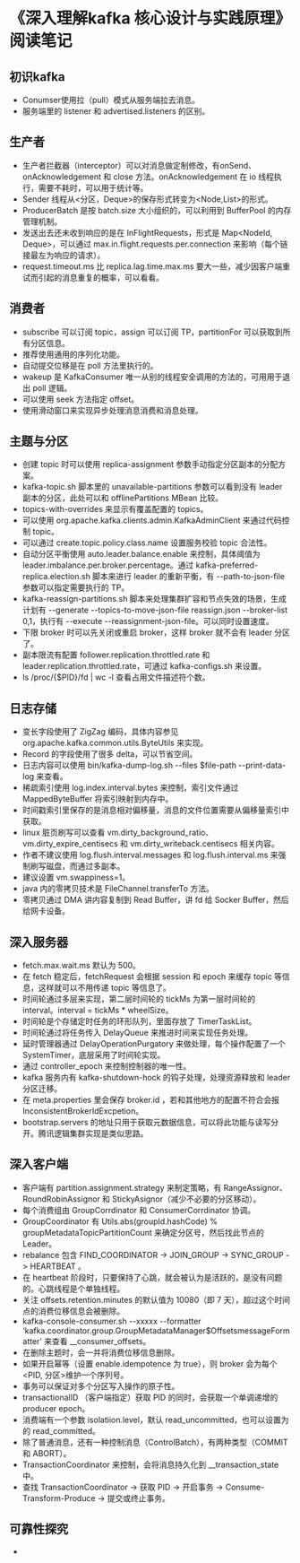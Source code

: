 # 《深入理解kafka 核心设计与实践原理》阅读笔记

## 初识kafka

* Conumser使用拉（pull）模式从服务端拉去消息。
* 服务端里的 listener 和 advertised.listeners 的区别。

## 生产者

* 生产者拦截器（interceptor）可以对消息做定制修改，有onSend、onAcknowledgement 和 close 方法。onAcknowledgement 在 io 线程执行，需要不耗时，可以用于统计等。
* Sender 线程从<分区，Deque<ProducerBatch>>的保存形式转变为<Node,List<ProducerBatch>>的形式。
* ProducerBatch 是按 batch.size 大小组织的，可以利用到 BufferPool 的内存管理机制。
* 发送出去还未收到响应的是在 InFlightRequests，形式是 Map<NodeId, Deque<Request>>，可以通过 max.in.flight.requests.per.connection 来影响（每个链接最左为响应的请求）。
* request.timeout.ms 比 replica.lag.time.max.ms 要大一些，减少因客户端重试而引起的消息重复的概率，可以看看。

## 消费者

* subscribe 可以订阅 topic，assign 可以订阅 TP，partitionFor 可以获取到所有分区信息。
* 推荐使用通用的序列化功能。
* 自动提交位移是在 poll 方法里执行的。
* wakeup 是 KafkaConsumer 唯一从别的线程安全调用的方法的，可用用于退出 poll 逻辑。
* 可以使用 seek 方法指定 offset。
* 使用滑动窗口来实现异步处理消息消费和消息处理。

## 主题与分区

* 创建 topic 时可以使用 replica-assignment 参数手动指定分区副本的分配方案。
* kafka-topic.sh 脚本里的 unavailable-partitions 参数可以看到没有 leader 副本的分区，此处可以和 offlinePartitions MBean 比较。
* topics-with-overrides 来显示有覆盖配置的 topics。
* 可以使用 org.apache.kafka.clients.admin.KafkaAdminClient 来通过代码控制 topic。
* 可以通过 create.topic.policy.class.name 设置服务校验 topic 合法性。 
* 自动分区平衡使用 auto.leader.balance.enable 来控制，具体阈值为 leader.imbalance.per.broker.percentage。通过 kafka-preferred-replica.election.sh 脚本来进行 leader 的重新平衡，有 --path-to-json-file 参数可以指定需要执行的 TP。
* kafka-reassign-partitions.sh 脚本来处理集群扩容和节点失效的场景，生成计划有 --generate --topics-to-move-json-file reassign.json --broker-list 0,1，执行有 --execute --reassignment-json-file。可以同时设置速度。
* 下限 broker 时可以先关闭或重启 broker，这样 broker 就不会有 leader 分区了。
* 副本限流有配置 follower.replication.throttled.rate 和 leader.replication.throttled.rate，可通过 kafka-configs.sh 来设置。
* ls /proc/{$PID}/fd | wc -l 查看占用文件描述符个数。

## 日志存储

* 变长字段使用了 ZigZag 编码，具体内容参见 org.apache.kafka.common.utils.ByteUtils 来实现。
* Record 的字段使用了很多 delta，可以节省空间。
* 日志内容可以使用 bin/kafka-dump-log.sh --files $file-path --print-data-log 来查看。
* 稀疏索引使用 log.index.interval.bytes 来控制，索引文件通过 MappedByteBuffer 将索引映射到内存中。
* 时间戳索引里保存的是消息相对偏移量，消息的文件位置需要从偏移量索引中获取。
* linux 脏页刷写可以查看 vm.dirty_background_ratio、vm.dirty_expire_centisecs 和 vm.dirty_writeback.centisecs 相关内容。
* 作者不建议使用 log.flush.interval.messages 和 log.flush.interval.ms 来强制刷写磁盘，而通过多副本。
* 建议设置 vm.swappiness=1。
* java 内的零拷贝技术是 FileChannel.transferTo 方法。
* 零拷贝通过 DMA 讲内容复制到 Read Buffer，讲 fd 给 Socker Buffer，然后给网卡设备。

## 深入服务器

* fetch.max.wait.ms 默认为 500。
* 在 fetch 稳定后，fetchRequest 会根据 session 和 epoch 来缓存 topic 等信息，这样就可以不用传递 topic 等信息了。
* 时间轮通过多层来实现，第二层时间轮的 tickMs 为第一层时间轮的 interval。interval = tickMs * wheelSize。
* 时间轮是个存储定时任务的环形队列，里面存放了 TimerTaskList。
* 时间轮通过将任务传入 DelayQueue 来推进时间来实现任务处理。
* 延时管理器通过 DelayOperationPurgatory 来做处理，每个操作配置了一个 SystemTimer，底层采用了时间轮实现。
* 通过 controller_epoch 来控制控制器的唯一性。
* kafka 服务内有 kafka-shutdown-hock 的钩子处理，处理资源释放和 leader 分区迁移。
* 在 meta.properties 里会保存 broker.id ，若和其他地方的配置不符合会报 InconsistentBrokerIdExcpetion。
* bootstrap.servers 的地址只用于获取元数据信息，可以将此功能与读写分开。腾讯逻辑集群实现是类似思路。

## 深入客户端

* 客户端有 partition.assignment.strategy 来制定策略，有 RangeAssignor、RoundRobinAssignor 和 StickyAsignor（减少不必要的分区移动）。
* 每个消费组由 GroupCorrdinator 和 ConsumerCorrdinator 协调。
* GroupCoordinator 有 Utils.abs(groupId.hashCode) % groupMetadataTopicPartitionCount 来确定分区号，然后找此节点的 Leader。
* rebalance 包含 FIND_COORDINATOR -> JOIN_GROUP -> SYNC_GROUP -> HEARTBEAT 。
* 在 heartbeat 阶段时，只要保持了心跳，就会被认为是活跃的，是没有问题的。心跳线程是个单独线程。
* 关注 offsets.retention.minutes 的默认值为 10080（即 7 天），超过这个时间点的消费位移信息会被删除。
* kafka-console-consumer.sh --xxxxx  --formatter ‘kafka.coordinator.group.GroupMetadataManager$OffsetsmessageFormatter’ 来查看 __consumer_offsets。
* 在删除主题时，会一并将消费位移信息删除。
* 如果开启幂等（设置 enable.idempotence 为 true），则 broker 会为每个<PID, 分区>维护一个序列号。
* 事务可以保证对多个分区写入操作的原子性。
* transactionalID （客户端指定）获取 PID 的同时，会获取一个单调递增的 producer epoch。
* 消费端有一个参数 isolatiion.level，默认 read_uncommitted，也可以设置为的 read_committed。
* 除了普通消息，还有一种控制消息（ControlBatch），有两种类型（COMMIT 和 ABORT）。
* TransactionCoordinator 来控制，会将消息持久化到 __transaction_state 中。
* 查找 TransactionCoordinator -> 获取 PID -> 开启事务 -> Consume-Transform-Produce -> 提交或终止事务。 

## 可靠性探究

* 